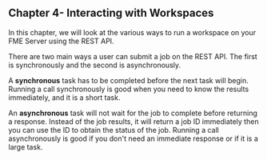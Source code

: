 ## Chapter 4- Interacting with Workspaces

In this chapter, we will look at the various ways to run a workspace on your FME Server using the REST API.   

There are two main ways a user can submit a job on the REST API. The first is synchronously and the second is asynchronously.

A **synchronous** task has to be completed before the next task will begin. Running a call synchronously is good when you need to know the results immediately, and it is a short task.

An **asynchronous** task will not wait for the job to complete before returning a response. Instead of the job results, it will return a job ID immediately then you can use the ID to obtain the status of the job. Running a call asynchronously is good if you don't need an immediate response or if it is a large task.
